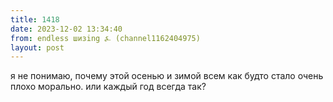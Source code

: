 ```yaml
---
title: 1418
date: 2023-12-02 13:34:40
from: endless шизing ⍼ (channel1162404975)
layout: post
---
```


я не понимаю, почему этой осенью и зимой всем как будто стало очень плохо морально. или каждый год всегда так?
